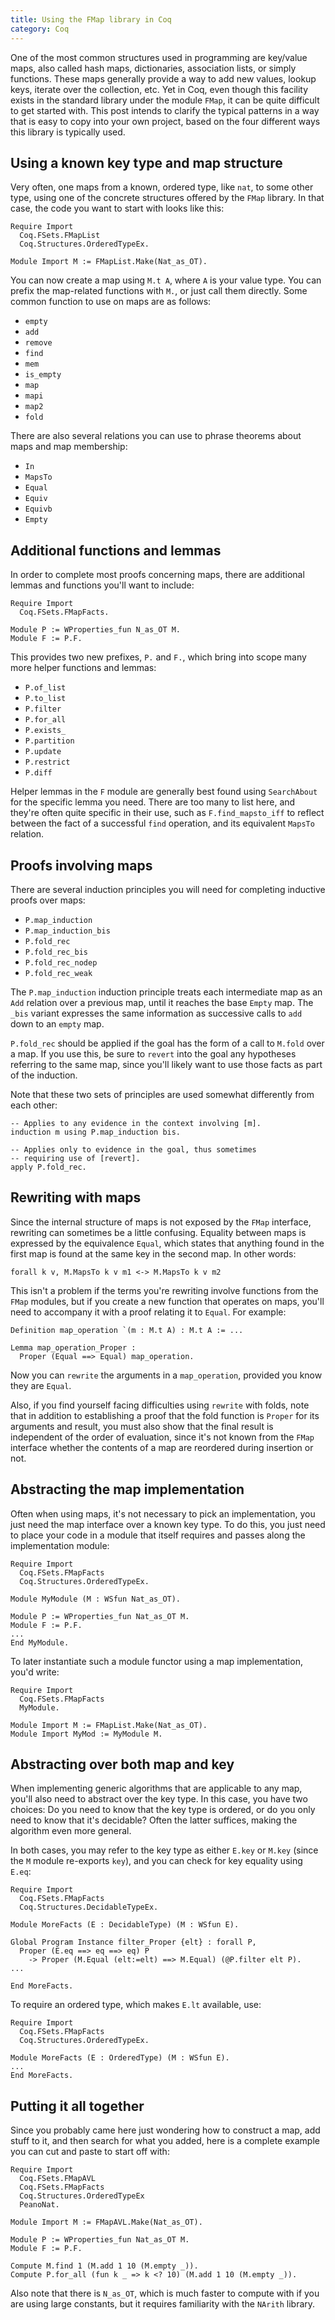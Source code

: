 ```yaml
---
title: Using the FMap library in Coq
category: Coq
---
```


One of the most common structures used in programming are key/value maps, also
called hash maps, dictionaries, association lists, or simply functions. These
maps generally provide a way to add new values, lookup keys, iterate over the
collection, etc. Yet in Coq, even though this facility exists in the standard
library under the module `FMap`, it can be quite difficult to get started
with. This post intends to clarify the typical patterns in a way that is easy
to copy into your own project, based on the four different ways this library
is typically used.

## Using a known key type and map structure

Very often, one maps from a known, ordered type, like `nat`, to some other
type, using one of the concrete structures offered by the `FMap` library. In
that case, the code you want to start with looks like this:

``` coq
Require Import
  Coq.FSets.FMapList
  Coq.Structures.OrderedTypeEx.

Module Import M := FMapList.Make(Nat_as_OT).
```

You can now create a map using `M.t A`, where `A` is your value type. You can
prefix the map-related functions with `M.`, or just call them directly. Some
common function to use on maps are as follows:

  - `empty`
  - `add`
  - `remove`
  - `find`
  - `mem`
  - `is_empty`
  - `map`
  - `mapi`
  - `map2`
  - `fold`

There are also several relations you can use to phrase theorems about maps and
map membership:

  - `In`
  - `MapsTo`
  - `Equal`
  - `Equiv`
  - `Equivb`
  - `Empty`

## Additional functions and lemmas

In order to complete most proofs concerning maps, there are additional lemmas
and functions you'll want to include:

``` coq
Require Import
  Coq.FSets.FMapFacts.

Module P := WProperties_fun N_as_OT M.
Module F := P.F.
```

This provides two new prefixes, `P.` and `F.`, which bring into scope many
more helper functions and lemmas:

  - `P.of_list`
  - `P.to_list`
  - `P.filter`
  - `P.for_all`
  - `P.exists_`
  - `P.partition`
  - `P.update`
  - `P.restrict`
  - `P.diff`

Helper lemmas in the `F` module are generally best found using `SearchAbout`
for the specific lemma you need. There are too many to list here, and they're
often quite specific in their use, such as `F.find_mapsto_iff` to reflect
between the fact of a successful `find` operation, and its equivalent `MapsTo`
relation.

## Proofs involving maps

There are several induction principles you will need for completing inductive
proofs over maps:

  - `P.map_induction`
  - `P.map_induction_bis`
  - `P.fold_rec`
  - `P.fold_rec_bis`
  - `P.fold_rec_nodep`
  - `P.fold_rec_weak`

The `P.map_induction` induction principle treats each intermediate map as an
`Add` relation over a previous map, until it reaches the base `Empty` map. The
`_bis` variant expresses the same information as successive calls to `add`
down to an `empty` map.

`P.fold_rec` should be applied if the goal has the form of a call to `M.fold`
over a map. If you use this, be sure to `revert` into the goal any hypotheses
referring to the same map, since you'll likely want to use those facts as part
of the induction.

Note that these two sets of principles are used somewhat differently from each
other:

``` coq
-- Applies to any evidence in the context involving [m].
induction m using P.map_induction bis.

-- Applies only to evidence in the goal, thus sometimes
-- requiring use of [revert].
apply P.fold_rec.
```

## Rewriting with maps

Since the internal structure of maps is not exposed by the `FMap` interface,
rewriting can sometimes be a little confusing. Equality between maps is
expressed by the equivalence `Equal`, which states that anything found in the
first map is found at the same key in the second map.  In other words:

``` coq
forall k v, M.MapsTo k v m1 <-> M.MapsTo k v m2
```

This isn't a problem if the terms you're rewriting involve functions from the
`FMap` modules, but if you create a new function that operates on maps, you'll
need to accompany it with a proof relating it to `Equal`.  For example:

``` coq
Definition map_operation `(m : M.t A) : M.t A := ...

Lemma map_operation_Proper :
  Proper (Equal ==> Equal) map_operation.
```

Now you can `rewrite` the arguments in a `map_operation`, provided you know
they are `Equal`.

Also, if you find yourself facing difficulties using `rewrite` with folds,
note that in addition to establishing a proof that the fold function is
`Proper` for its arguments and result, you must also show that the final
result is independent of the order of evaluation, since it's not known from
the `FMap` interface whether the contents of a map are reordered during
insertion or not.

## Abstracting the map implementation

Often when using maps, it's not necessary to pick an implementation, you just
need the map interface over a known key type. To do this, you just need to
place your code in a module that itself requires and passes along the
implementation module:

``` coq
Require Import
  Coq.FSets.FMapFacts
  Coq.Structures.OrderedTypeEx.

Module MyModule (M : WSfun Nat_as_OT).

Module P := WProperties_fun Nat_as_OT M.
Module F := P.F.
...
End MyModule.
```

To later instantiate such a module functor using a map implementation, you'd
write:

``` coq
Require Import
  Coq.FSets.FMapFacts
  MyModule.

Module Import M := FMapList.Make(Nat_as_OT).
Module Import MyMod := MyModule M.
```

## Abstracting over both map and key

When implementing generic algorithms that are applicable to any map, you'll
also need to abstract over the key type. In this case, you have two choices:
Do you need to know that the key type is ordered, or do you only need to know
that it's decidable? Often the latter suffices, making the algorithm even more
general.

In both cases, you may refer to the key type as either `E.key` or `M.key`
(since the `M` module re-exports `key`), and you can check for key equality
using `E.eq`:

``` coq
Require Import
  Coq.FSets.FMapFacts
  Coq.Structures.DecidableTypeEx.

Module MoreFacts (E : DecidableType) (M : WSfun E).

Global Program Instance filter_Proper {elt} : forall P,
  Proper (E.eq ==> eq ==> eq) P
    -> Proper (M.Equal (elt:=elt) ==> M.Equal) (@P.filter elt P).
...

End MoreFacts.
```

To require an ordered type, which makes `E.lt` available, use:

``` coq
Require Import
  Coq.FSets.FMapFacts
  Coq.Structures.OrderedTypeEx.

Module MoreFacts (E : OrderedType) (M : WSfun E).
...
End MoreFacts.
```

## Putting it all together

Since you probably came here just wondering how to construct a map, add stuff
to it, and then search for what you added, here is a complete example you can
cut and paste to start off with:

``` coq
Require Import
  Coq.FSets.FMapAVL
  Coq.FSets.FMapFacts
  Coq.Structures.OrderedTypeEx
  PeanoNat.

Module Import M := FMapAVL.Make(Nat_as_OT).

Module P := WProperties_fun Nat_as_OT M.
Module F := P.F.

Compute M.find 1 (M.add 1 10 (M.empty _)).
Compute P.for_all (fun k _ => k <? 10) (M.add 1 10 (M.empty _)).
```

Also note that there is `N_as_OT`, which is much faster to compute with if you
are using large constants, but it requires familiarity with the `NArith`
library.
